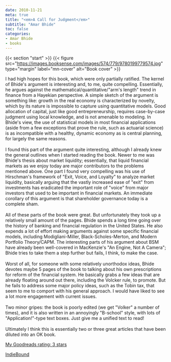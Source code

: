 ```yaml
---
date: 2010-11-21
meta: true
title: "<em>A Call for Judgment</em>"
subtitle: "Amar Bhide"
toc: false
categories:
- Amar Bhide
- books
---
```


{{< section "start" >}}
{{< figure src="https://images.booksense.com/images/574/779/9780199779574.jpg" type="margin" label="mn-cover" alt="Book cover" >}}

I had high hopes for this book, which were only partially ratified. The kernel of Bhide's argument is interesting and, to me, quite compelling. Essentially, he argues against the mathematical/quantitative/"arm's length" trend in finance from a Hayekian perspective. A simple sketch of the argument is something like: growth in the real economy is characterized by novelty, which by its nature is impossible to capture using quantitative models. Good allocation of capital, just like good entrepreneurship, requires case-by-case judgment using local knowledge, and is not amenable to modeling. In Bhide's view, the use of statistical models in most financial applications (aside from a few exceptions that prove the rule, such as actuarial science) is as incompatible with a healthy, dynamic economy as is central planning, for largely the same reasons. <br /><br />I found this part of the argument quite interesting, although I already knew the general outlines when I started reading the book. Newer to me was Bhide's thesis about market liquidity; essentially, that liquid financial markets as we enjoy today are major contributors to the problems mentioned above. One part I found very compelling was his use of Hirschman's framework of "Exit, Voice, and Loyalty" to analyze market liquidity, basically arguing that the vastly increased ease of "exit" from investments has eradicated the important role of "voice" from major investors that used to be important in financial markets. An immediate corollary of this argument is that shareholder governance today is a complete sham.<br /><br />All of these parts of the book were great. But unfortunately they took up a relatively small amount of the pages. Bhide spends a long time going over the history of banking and financial regulation in the United States. He also expends a lot of effort making arguments against some specific financial models, including Modigliani-Miller, Black-Scholes-Merton, and Modern Portfolio Theory/CAPM. The interesting parts of his argument about BSM have already been well-covered in MacKenzie's "An Engine, Not A Camera"; Bhide tries to take them a step further but fails, I think, to make the case. <br /><br />Worst of all, for someone with some relatively unorthodox ideas, Bhide devotes maybe 5 pages of the book to talking about his own prescriptions for reform of the financial system. He basically grabs a few ideas that are already floating around out there, including the Volcker rule, to promote. But he fails to address some major policy ideas, such as the Tobin tax, that seem to me to comport with his general approach. I would have liked to see a lot more engagement with current issues. <br /><br />Two minor gripes: the book is poorly edited (we get "Volker" a number of times), and it is also written in an annoyingly "B-school" style, with lots of "Application!"-type text boxes. Just give me a unified text to read!<br /><br />Ultimately I think this is essentially two or three great articles that have been diluted into an OK book. 

[My Goodreads rating: 3 stars](https://www.goodreads.com/review/show/130044490)  

[IndieBound](https://www.indiebound.org/book/9780199779574)
